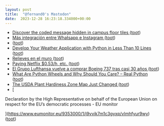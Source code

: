 ```yaml
---
layout: post
title:  "@fernand0's Mastodon"
date:  2023-12-28 16:23:18.334000+00:00
---
```

*  [Discover the coded message hidden in campus floor tiles ](https://newsroom.ucla.edu/stories/a-coded-message-hidden-in-floor-24723) ([toot](https://mastodon.social/@fernand0/111658965292459044))
*  [Más integración entre Whatsapp e Instagram ](https://wwwhatsnew.com/2023/12/22/mas-integracion-entre-whatsapp-e-instagram) ([toot](https://mastodon.social/@fernand0/111658693912829282))
*  [ ](https://mas.to/@purcola) ([toot](https://mastodon.social/@fernand0/111658086043291493))
*  [Develop Your Weather Application with Python in Less Than 10 Lines ](https://towardsdatascience.com/develop-your-weather-application-with-python-in-less-than-10-lines-6d092c6dcbc) ([toot](https://mastodon.social/@fernand0/111658056532727822))
*  [Relieves en el muro ](https://www.flickr.com/photos/fernand0/53388051239) ([toot](https://mastodon.social/@fernand0/111657847885154291))
*  [Paying Netflix $0.53/h, etc. ](https://taylor.town/dollar-per-hou) ([toot](https://mastodon.social/@fernand0/111657822579094045))
*  [El Grupo Lufthansa vuelve a comprar Boeing 737 tras casi 30 años ](https://www.microsiervos.com/archivo/aerotrastorno/lufthansa-vuelve-boine-737-casi-30-anos.htm) ([toot](https://mastodon.social/@fernand0/111657620544310174))
*  [What Are Python Wheels and Why Should You Care? – Real Python ](https://realpython.com/python-wheels) ([toot](https://mastodon.social/@fernand0/111657319806946774))
*  [The USDA Plant Hardiness Zone Map Just Changed ](https://lifehacker.com/home/usda-plant-hardiness-zone-map-change) ([toot](https://mastodon.social/@fernand0/111655656849951330))
*  [

Declaration by the High Representative on behalf of the European Union on respect for the EU’s democratic processes - EU monitor

 ](https://www.eumonitor.eu/9353000/1/j9vvik7m1c3gyxp/vlmhfyur9wy) ([toot](https://mastodon.social/@fernand0/111653882381267165))
